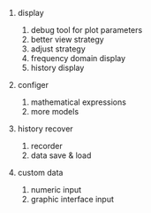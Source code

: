 1. display
    1. debug tool for plot parameters
    2. better view strategy
    3. adjust strategy
    4. frequency domain display
    5. history display

2. configer
    1. mathematical expressions
    2. more models

3. history recover
    1. recorder
    2. data save & load

4. custom data
    1. numeric input
    2. graphic interface input
